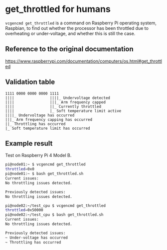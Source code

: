 # get_throttled for humans

`vcgencmd get_throttled` is a command on Raspberry Pi operating system, Raspbian, 
to find out whether the processor has been throttled due to overheating or under-voltage, 
and whether this is still the case. 

## Reference to the original documentation
https://www.raspberrypi.com/documentation/computers/os.html#get_throttled

## Validation table
```asci
1111 0000 0000 0000 1111
||||                ||||_ Undervoltage detected
||||                |||_ Arm frequency capped
||||                ||_ Currently throttled
||||                |_ Soft temperature limit active
||||_ Undervoltage has occurred
|||_ Arm frequency capping has occurred
||_ Throttling has occurred
|_ Soft temperature limit has occurred
```

## Example result
Test on Raspberry Pi 4 Model B.
```sh
pi@node01:~ $ vcgencmd get_throttled
throttled=0x0
pi@node01:~ $ bash get_throttled.sh 
Current issues:
No throttling issues detected.

Previously detected issues:
No throttling issues detected.
```
```sh
pi@node02:~/test_cpu $ vcgencmd get_throttled
throttled=0x50000
pi@node02:~/test_cpu $ bash get_throttled.sh 
Current issues:
No throttling issues detected.

Previously detected issues:
~ Under-voltage has occurred
~ Throttling has occurred
```
